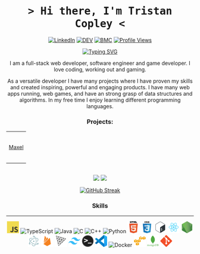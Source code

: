 <div align="center">

  # <samp>&gt; Hi there, I'm <b> Tristan Copley </b> &lt; </samp>
  
[![LinkedIn](https://img.shields.io/badge/LinkedIn-%230077B5.svg?&style=flat-square&logo=linkedin&logoColor=white)](https://www.linkedin.com/in/tristan-copley-0123b9256/)
[![DEV](https://img.shields.io/badge/Dev.to-%23000000.svg?&style=flat-square&logo=dev.to&logoColor=white)](https://dev.to/tristancopley) 
[![BMC](https://img.shields.io/badge/BuyMeACoffee-%23FFDD00.svg?&style=flat-square&logo=buy-me-a-coffee&logoColor=black)](https://www.buymeacoffee.com/tristancopley)
[![Profile Views](https://komarev.com/ghpvc/?username=TristanCopley&style=flat-square)](https://github.com/TristanCopley)

[![Typing SVG](https://readme-typing-svg.herokuapp.com?font=Arvo&duration=3000&pause=2000&color=DFDFDF&background=FFFFFF00&center=true&vCenter=true&width=435&lines=Software+Engineer;Full-stack+Developer;Videogame+Programmer)](https://git.io/typing-svg)

I am a full-stack web developer, software engineer and game developer. I love coding, working out and gaming.

As a versatile developer I have many projects where I have proven my skills and created inspiring, powerful and engaging products. I have many web apps running, web games, and have an strong grasp of data structures and algorithms. In my free time I enjoy learning different programming languages. 
  </div>

<div align="center">
  
### Projects:
  
</div>
<table align="center">
<tr>
<td>
  
  <br>
  
  [Maxel](http://13.56.13.208/)
 
   <br>
  
</td>
</tr>
</table>
  
</br>

<div align="center">
<img height="180em" src="https://github-readme-stats.vercel.app/api?username=TristanCopley&show_icons=true&hide_border=true&&count_private=true&include_all_commits=true&theme=github_dark" />
<img height="180em" src="https://github-readme-stats.vercel.app/api/top-langs/?username=TristanCopley&show_icons=true&hide_border=true&count_private=true&layout=compact&langs_count=8&theme=github_dark"/>
</div>

<div align="center">
  
[![GitHub Streak](http://github-readme-streak-stats.herokuapp.com?user=TristanCopley&hide_border=true&background=FFFFFF00&currStreakNum=FF924F&sideNums=B3B3B3&sideLabels=8F8F8F)](https://git.io/streak-stats)
  
</div>
<div align="center">
  
### Skills

<hr>

<img alt="JavaScript" width="32px" src="https://raw.githubusercontent.com/github/explore/80688e429a7d4ef2fca1e82350fe8e3517d3494d/topics/javascript/javascript.png" />
<img alt="TypeScript" width="32px" src="https://user-images.githubusercontent.com/44332326/127034527-735e1477-2277-448b-b334-1fff2c35d694.png" />
<img alt="Java"       width="34px" src="https://user-images.githubusercontent.com/44332326/127751758-e0718df9-046f-4adc-b77f-87907a99d8f8.png" />
<img alt="C"          width="33px" src="https://user-images.githubusercontent.com/44332326/126879929-4ff551b8-1025-445b-b25d-e81f2aa8c8cd.png" />
<img alt="C++"        width="28px" src="https://user-images.githubusercontent.com/44332326/126880643-e4ac2a1d-f026-40ad-a56c-69196c676284.png" />
<img alt="Python"     width="30px" src="https://user-images.githubusercontent.com/44332326/127032054-578b242c-0208-4820-b865-07ed5f57b108.png" />
<img alt="HTML5"      width="32px" src="https://raw.githubusercontent.com/github/explore/80688e429a7d4ef2fca1e82350fe8e3517d3494d/topics/html/html.png" />
<img alt="CSS3"       width="32px" src="https://raw.githubusercontent.com/github/explore/80688e429a7d4ef2fca1e82350fe8e3517d3494d/topics/css/css.png" />
<img alt="Bash"       width="32px" src="https://raw.githubusercontent.com/devicons/devicon/master/icons/bash/bash-original.svg" />
<img alt="React"      width="32px" src="https://raw.githubusercontent.com/github/explore/80688e429a7d4ef2fca1e82350fe8e3517d3494d/topics/react/react.png" />
<img alt="Node.js"    width="32px" src="https://raw.githubusercontent.com/github/explore/80688e429a7d4ef2fca1e82350fe8e3517d3494d/topics/nodejs/nodejs.png" />
<img alt="Electron"   width="32px" src="https://raw.githubusercontent.com/devicons/devicon/master/icons/electron/electron-original.svg" />
<img alt="Firebase"   width="32px" src="https://raw.githubusercontent.com/devicons/devicon/master/icons/firebase/firebase-plain.svg" />
<img alt="THREE.JS"   width="34px" src="https://raw.githubusercontent.com/devicons/devicon/master/icons/threejs/threejs-original.svg" />
<img alt="TailwindCSS"width="32px" src="https://raw.githubusercontent.com/devicons/devicon/master/icons/tailwindcss/tailwindcss-plain.svg" />
<img alt="Terminal"   width="32px" src="https://raw.githubusercontent.com/github/explore/80688e429a7d4ef2fca1e82350fe8e3517d3494d/topics/terminal/terminal.png" />
<img alt="VS Code"    width="32px" src="https://raw.githubusercontent.com/github/explore/80688e429a7d4ef2fca1e82350fe8e3517d3494d/topics/visual-studio-code/visual-studio-code.png" />
<img alt="Docker"     width="32px" src="https://user-images.githubusercontent.com/44332326/127984598-11ad8e81-a31e-4a58-a175-051c5df8a7a7.png" />
<img alt="AWS"        width="32px" src="https://raw.githubusercontent.com/devicons/devicon/master/icons/amazonwebservices/amazonwebservices-original.svg" />  
<img alt="MongoDB"    width="32px" src="https://raw.githubusercontent.com/devicons/devicon/master/icons/mongodb/mongodb-plain-wordmark.svg" />
<img alt="Git"        width="32px" src="https://raw.githubusercontent.com/devicons/devicon/master/icons/git/git-plain.svg" />
</div>
<br>

